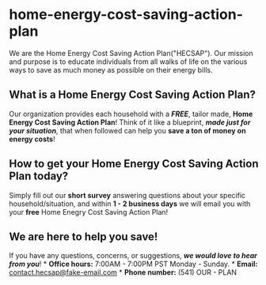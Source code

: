 # home-energy-cost-saving-action-plan
We are the Home Energy Cost Saving Action Plan("HECSAP"). Our mission and purpose is to educate individuals from all walks of life on the various ways to save as much money as possible on their energy bills. 

## What is a Home Energy Cost Saving Action Plan?
Our organization provides each household with a ***FREE***, tailor made, **Home Energy Cost Saving Action Plan**! Think of it like a blueprint, ***made just for your situation***, that when followed can help you **save a ton of money on energy costs**!

## How to get your Home Energy Cost Saving Action Plan today?
Simply fill out our **short survey** answering questions about your specific household/situation, and within **1 - 2 business days** we will email you with your **free** Home Enegry Cost Saving Action Plan!

## We are here to help you save! 
If you have any questions, concerns, or suggestions, ***we would love to hear from you***!
    * **Office hours:** 7:00AM - 7:00PM PST Monday - Sunday. 
    * **Email:** contact.hecsap@fake-email.com
    * **Phone number:** (541) OUR - PLAN
